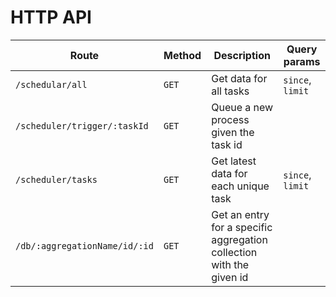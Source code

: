 # HTTP API

| Route                         | Method | Description                                                          | Query params     |
| ----------------------------- | ------ | -------------------------------------------------------------------- | ---------------- |
| `/schedular/all`              | `GET`  | Get data for all tasks                                               | `since`, `limit` |
| `/scheduler/trigger/:taskId`  | `GET`  | Queue a new process given the task id                                |                  |
| `/scheduler/tasks`            | `GET`  | Get latest data for each unique task                                 | `since`, `limit` |
| `/db/:aggregationName/id/:id` | `GET`  | Get an entry for a specific aggregation collection with the given id |                  |
